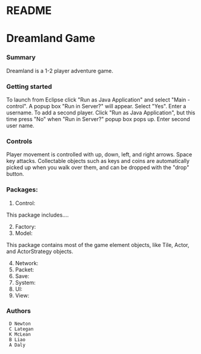 # README #

# Dreamland Game #

### Summary ###

Dreamland is a 1-2 player adventure game.

### Getting started ###

To launch from Eclipse click "Run as Java Application" and select "Main - control". A popup box "Run in Server?" will appear. Select "Yes". Enter a username.
To add a second player. Click "Run as Java Application", but this time press "No" when "Run in Server?" popup box pops up. Enter second user name.

### Controls   ###

Player movement is controlled with up, down, left, and right arrows. Space key attacks. Collectable objects such as keys and coins are automatically picked up when you walk over them, and can be dropped with the "drop" button.

### Packages: ###
     
1. Control: 

This package includes....

2. Factory:
3. Model:

This package contains most of the game element objects, like Tile, Actor, and ActorStrategy objects.

4. Network:
5. Packet:
6. Save:
7. System:
8. UI:
9. View:


    
### Authors ###
     D Newton
     C Lategan
     K McLean
     B Liao
     A Daly

##
